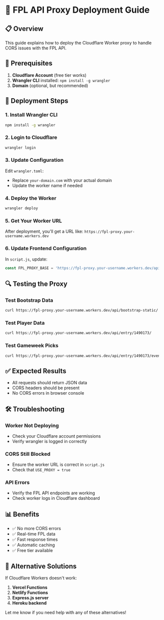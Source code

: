 # 🚀 FPL API Proxy Deployment Guide

## 📋 Overview
This guide explains how to deploy the Cloudflare Worker proxy to handle CORS issues with the FPL API.

## 🔧 Prerequisites
1. **Cloudflare Account** (free tier works)
2. **Wrangler CLI** installed: `npm install -g wrangler`
3. **Domain** (optional, but recommended)

## 🚀 Deployment Steps

### 1. Install Wrangler CLI
```bash
npm install -g wrangler
```

### 2. Login to Cloudflare
```bash
wrangler login
```

### 3. Update Configuration
Edit `wrangler.toml`:
- Replace `your-domain.com` with your actual domain
- Update the worker name if needed

### 4. Deploy the Worker
```bash
wrangler deploy
```

### 5. Get Your Worker URL
After deployment, you'll get a URL like:
`https://fpl-proxy.your-username.workers.dev`

### 6. Update Frontend Configuration
In `script.js`, update:
```javascript
const FPL_PROXY_BASE = 'https://fpl-proxy.your-username.workers.dev/api';
```

## 🔍 Testing the Proxy

### Test Bootstrap Data
```bash
curl https://fpl-proxy.your-username.workers.dev/api/bootstrap-static/
```

### Test Player Data
```bash
curl https://fpl-proxy.your-username.workers.dev/api/entry/1490173/
```

### Test Gameweek Picks
```bash
curl https://fpl-proxy.your-username.workers.dev/api/entry/1490173/event/1/picks/
```

## ✅ Expected Results
- All requests should return JSON data
- CORS headers should be present
- No CORS errors in browser console

## 🛠️ Troubleshooting

### Worker Not Deploying
- Check your Cloudflare account permissions
- Verify wrangler is logged in correctly

### CORS Still Blocked
- Ensure the worker URL is correct in `script.js`
- Check that `USE_PROXY = true`

### API Errors
- Verify the FPL API endpoints are working
- Check worker logs in Cloudflare dashboard

## 📊 Benefits
- ✅ No more CORS errors
- ✅ Real-time FPL data
- ✅ Fast response times
- ✅ Automatic caching
- ✅ Free tier available

## 🔄 Alternative Solutions
If Cloudflare Workers doesn't work:
1. **Vercel Functions**
2. **Netlify Functions**
3. **Express.js server**
4. **Heroku backend**

Let me know if you need help with any of these alternatives!
